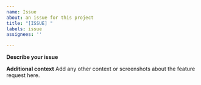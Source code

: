 ```yaml
---
name: Issue
about: an issue for this project
title: "[ISSUE] "
labels: issue
assignees: ''

---
```


**Describe your issue**

**Additional context**
Add any other context or screenshots about the feature request here.
